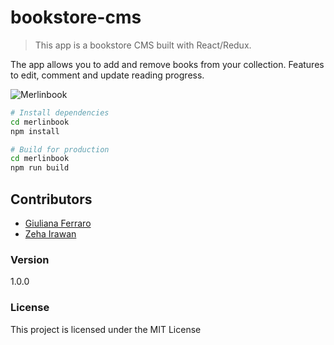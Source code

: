 # bookstore-cms

> This app is a bookstore CMS built with React/Redux.

The app allows you to add and remove books from your collection. Features to edit, comment and update reading progress.

![Merlinbook](https://i.imgur.com/9v0Lvxu.png)

```bash
# Install dependencies
cd merlinbook
npm install

# Build for production
cd merlinbook
npm run build
```

## Contributors

- [Giuliana Ferraro](https://github.com/gferrarocamus)
- [Zeha Irawan](https://github.com/JangkarBumi)

### Version

1.0.0

### License

This project is licensed under the MIT License
